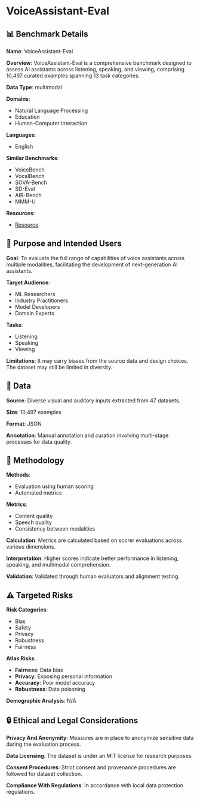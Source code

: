 # VoiceAssistant-Eval

## 📊 Benchmark Details

**Name**: VoiceAssistant-Eval

**Overview**: VoiceAssistant-Eval is a comprehensive benchmark designed to assess AI assistants across listening, speaking, and viewing, comprising 10,497 curated examples spanning 13 task categories.

**Data Type**: multimodal

**Domains**:
- Natural Language Processing
- Education
- Human-Computer Interaction

**Languages**:
- English

**Similar Benchmarks**:
- VoiceBench
- VocalBench
- SOVA-Bench
- SD-Eval
- AIR-Bench
- MMM-U

**Resources**:
- [Resource](https://arxiv.org/abs/2509.22651)

## 🎯 Purpose and Intended Users

**Goal**: To evaluate the full range of capabilities of voice assistants across multiple modalities, facilitating the development of next-generation AI assistants.

**Target Audience**:
- ML Researchers
- Industry Practitioners
- Model Developers
- Domain Experts

**Tasks**:
- Listening
- Speaking
- Viewing

**Limitations**: It may carry biases from the source data and design choices. The dataset may still be limited in diversity.

## 💾 Data

**Source**: Diverse visual and auditory inputs extracted from 47 datasets.

**Size**: 10,497 examples

**Format**: JSON

**Annotation**: Manual annotation and curation involving multi-stage processes for data quality.

## 🔬 Methodology

**Methods**:
- Evaluation using human scoring
- Automated metrics

**Metrics**:
- Content quality
- Speech quality
- Consistency between modalities

**Calculation**: Metrics are calculated based on scorer evaluations across various dimensions.

**Interpretation**: Higher scores indicate better performance in listening, speaking, and multimodal comprehension.

**Validation**: Validated through human evaluators and alignment testing.

## ⚠️ Targeted Risks

**Risk Categories**:
- Bias
- Safety
- Privacy
- Robustness
- Fairness

**Atlas Risks**:
- **Fairness**: Data bias
- **Privacy**: Exposing personal information
- **Accuracy**: Poor model accuracy
- **Robustness**: Data poisoning

**Demographic Analysis**: N/A

## 🔒 Ethical and Legal Considerations

**Privacy And Anonymity**: Measures are in place to anonymize sensitive data during the evaluation process.

**Data Licensing**: The dataset is under an MIT license for research purposes.

**Consent Procedures**: Strict consent and provenance procedures are followed for dataset collection.

**Compliance With Regulations**: In accordance with local data protection regulations.
